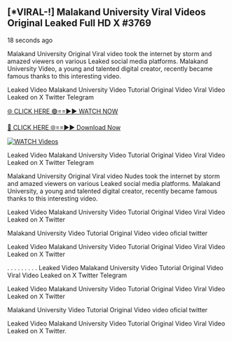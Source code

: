## [*VIRAL-!] Malakand University Viral Videos Original Leaked Full HD X #3769

18 seconds ago

Malakand University Original Viral video took the internet by storm and amazed viewers on various Leaked social media platforms. Malakand University Video, a young and talented digital creator, recently became famous thanks to this interesting video.

Leaked Video Malakand University Video Tutorial Original Video Viral Video Leaked on X Twitter Telegram


[🌐 CLICK HERE 🟢==►► WATCH NOW](https://wtach.club/leakvideo/)

[🔴 CLICK HERE 🌐==►► Download Now](https://wtach.club/leakvideo/)

[![WATCH Videos](https://i.imgur.com/dJHk4Zq.gif)](https://wtach.club/leakvideo/)


Leaked Video Malakand University Video Tutorial Original Video Viral Video Leaked on X Twitter Telegram

Malakand University Original Viral video Nudes took the internet by storm and amazed viewers on various Leaked social media platforms. Malakand University, a young and talented digital creator, recently became famous thanks to this interesting video.

Leaked Video Malakand University Video Tutorial Original Video Viral Video Leaked on X Twitter

Malakand University Video Tutorial Original Video video oficial twitter

Leaked Video Malakand University Video Tutorial Original Video Viral Video Leaked on X Twitter

. . . . . . . . . Leaked Video Malakand University Video Tutorial Original Video Viral Video Leaked on X Twitter Telegram

Leaked Video Malakand University Video Tutorial Original Video Viral Video Leaked on X Twitter

Malakand University Video Tutorial Original Video video oficial twitter

Leaked Video Malakand University Video Tutorial Original Video Viral Video Leaked on X Twitter.
